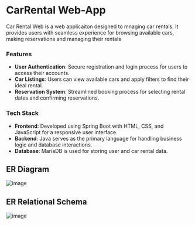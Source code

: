# CarRental Web-App
Car Rental Web is a web applicaiton designed to mnaging car rentals. It provides users with seamless experience for browsing available cars, making reservations and managing their rentals


### Features
- **User Authentication**: Secure registration and login process for users to access their accounts.
- **Car Listings**: Users can view available cars and apply filters to find their ideal rental.
- **Reservation System**: Streamlined booking process for selecting rental dates and confirming reservations.

### Tech Stack
- **Frontend**: Developed using Spring Boot with HTML, CSS, and JavaScript for a responsive user interface.
- **Backend**: Java serves as the primary language for handling business logic and database interactions.
- **Database**: MariaDB is used for storing user and car rental data.

## ER Diagram
![image](https://github.com/user-attachments/assets/a3498790-a376-432c-9b90-186e248400a3)
## ER Relational Schema
![image](https://github.com/user-attachments/assets/c1581fa6-a564-4e81-869a-93dc941dcb70)
